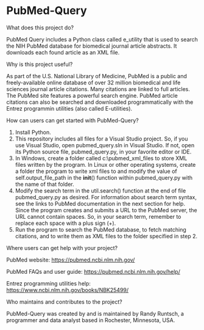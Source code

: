 # PubMed-Query

What does this project do?

PubMed Query includes a Python class called e_utility that is used to search the NIH PubMed database for biomedical journal article abstracts. It downloads each found article as an XML file.

Why is this project useful?

As part of the U.S. National Library of Medicine, PubMed is a public and freely-available online database of over 32 million biomedical and life sciences journal article citations. Many citations are linked to full articles. The PubMed site features a powerful search engine. PubMed article citations can also be searched and downloaded programmatically with the Entrez programmin utilities (also called E-utilities).

How can users can get started with PubMed-Query?

1. Install Python. 
2. This repository includes all files for a Visual Studio project. So, if you use Visual Studio, open pubmed_query.sln in Visual Studio. If not, open its Python source file, pubmed_query.py, in your favorite editor or IDE.
3. In Windows, create a folder called c:\pubmed_xml_files to store XML files written by the program. In Linux or other operating systems, create a folder the program to write xml files to and modify the value of self.output_file_path in the __init__() function within pubmed_query.py with the name of that folder.
4. Modify the search term in the util.search() function at the end of file pubmed_query.py as desired. For information about search term syntax, see the links to PubMed documentation in the next section for help. Since the program creates and submits a URL to the PubMed server, the URL cannot contain spaces. So, in your search term, remember to replace each space with a plus sign (+).
5. Run the program to search the PubMed database, to fetch matching citations, and to write them as XML files to the folder specified in  step 2.

Where users can get help with your project?

PubMed website: https://pubmed.ncbi.nlm.nih.gov/

PubMed FAQs and user guide: https://pubmed.ncbi.nlm.nih.gov/help/

Entrez programming utilities help: https://www.ncbi.nlm.nih.gov/books/NBK25499/

Who maintains and contributes to the project?

PubMed-Query was created by and is maintained by Randy Runtsch, a programmer and data analyst based in Rochester, Minnesota, USA.
